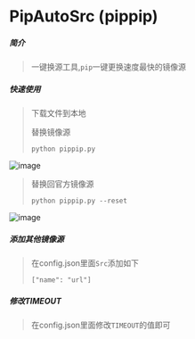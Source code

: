 # PipAutoSrc (pippip)


##### 简介
> 一键换源工具,`pip`一键更换速度最快的镜像源
> 
##### 快速使用
> 下载文件到本地
> 
> 替换镜像源
>
> `python pippip.py`
>
> 
![image](https://github.com/fateofdate/PipAutoSrc/assets/120372718/2c115846-5f34-48bd-aa26-f4840ed9a1cb)
> 
> 替换回官方镜像源
> 
> `python pippip.py --reset`
>
> 
![image](https://github.com/fateofdate/PipAutoSrc/assets/120372718/f529940f-ef7c-4e6e-aa5f-e38234fb5dcd)
 
##### 添加其他镜像源
> 在config.json里面`Src`添加如下
> 
> `["name": "url"]`
> 
##### 修改TIMEOUT
> 在config.json里面修改`TIMEOUT`的值即可

